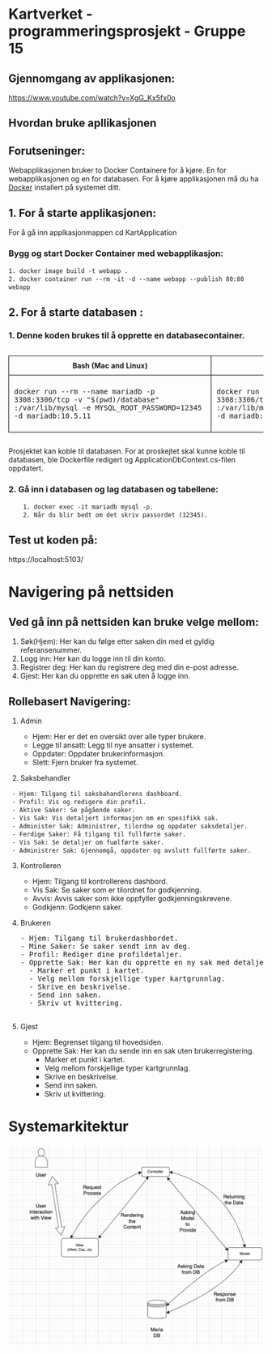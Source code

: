 # Kartverket - programmeringsprosjekt - Gruppe 15

## Gjennomgang av applikasjonen:

  https://www.youtube.com/watch?v=XgG_Kx5fx0o

## Hvordan bruke apllikasjonen 

## Forutseninger: ##

Webapplikasjonen bruker to Docker Containere for å kjøre.
En for webapplikasjonen og en for databasen. For å kjøre applikasjonen må du ha [Docker](https://www.docker.com/) installert på systemet ditt. 

## 1. For å starte applikasjonen: 

For å gå inn applkasjonmappen cd KartApplication 

### Bygg og start Docker Container med webapplikasjon: ###
   
    1. docker image build -t webapp . 
    2. docker container run --rm -it -d --name webapp --publish 80:80 webapp

## 2. For å starte databasen : 

 ### 1. Denne koden brukes til å opprette en databasecontainer.



<div style="width: 100%; overflow-x: auto;">
  <table style="width: 100%; border-collapse: collapse;">
    <thead>
      <tr>
        <th style="border: 1px solid black; padding: 10px; text-align: center; vertical-align: middle;">Bash (Mac and Linux)</th>
        <th style="border: 1px solid black; padding: 10px; text-align: center; vertical-align: middle;">Powershell (Windows)</th>
      </tr>
    </thead>
    <tbody>
      <tr>
        <td style="border: 1px solid black; padding: 10px; text-align: center; vertical-align: middle;">
          <pre style="text-align: left;">docker run --rm --name mariadb -p 
3308:3306/tcp -v "$(pwd)/database"
:/var/lib/mysql -e MYSQL_ROOT_PASSWORD=12345 
-d mariadb:10.5.11</pre>
        </td>
        <td style="border: 1px solid black; padding: 10px; text-align: center; vertical-align: middle;">
          <pre style="text-align: left;">docker run --rm --name mariadb -p 
3308:3306/tcp -v "%cd%\database"
:/var/lib/mysql -e MYSQL_ROOT_PASSWORD=12345 
-d mariadb:10.5.11</pre>
        </td>
      </tr>
    </tbody>
  </table>
</div>

     
 Prosjektet kan koble til databasen. For at proskejtet skal kunne koble til databasen, ble Dockerfile redigert og ApplicationDbContext.cs-filen  oppdatert. 

 ### 2. Gå inn i databasen og lag databasen og tabellene:
        1. docker exec -it mariadb mysql -p.
        2. Når du blir bedt om det skriv passordet (12345).

## Test ut koden på: 
   https://localhost:5103/
  
# Navigering på nettsiden

## Ved gå inn på nettsiden kan bruke velge mellom:
   1. Søk(Hjem): Her kan du følge etter saken din med et gyldig referansenummer.
   2. Logg inn: Her kan du logge inn til din konto.
   3. Registrer deg: Her kan du registrere deg med din e-post adresse.
   4. Gjest: Her kan du opprette en sak uten å logge inn.

## Rollebasert Navigering:
   1. Admin

      - Hjem: Her er det en oversikt over alle typer brukere. 
      - Legge til ansatt: Legg til nye ansatter i systemet.
      - Oppdater: Oppdater brukerinformasjon.
      - Slett: Fjern bruker fra systemet.

   2. Saksbehandler

     - Hjem: Tilgang til saksbahandlerens dashboard.
     - Profil: Vis og redigere din profil. 
     - Aktive Saker: Se pågående saker.
     - Vis Sak: Vis detaljert informasjon om en spesifikk sak.
     - Administer Sak: Administrer, tilordne og oppdater saksdetaljer.
     - Ferdige Saker: Få tilgang til fullførte saker.
     - Vis Sak: Se detaljer om fuølførte saker.
     - Administrer Sak: Gjennomgå, oppdater og avslutt fullførte saker.
  
  3. Kontrolleren
    
     - Hjem: Tilgang til kontrollerens dashbord.
     - Vis Sak: Se saker som er tilordnet for godkjenning.
     - Avvis: Avvis saker som ikke oppfyller godkjenningskrevene.
     - Godkjenn: Godkjenn saker.

  4. Brukeren
       <pre>
     - Hjem: Tilgang til brukerdashbordet.
     - Mine Saker: Se saker sendt inn av deg.
     - Profil: Rediger dine profildetaljer.
     - Opprette Sak: Her kan du opprette en ny sak med detaljer.
       - Marker et punkt i kartet.
       - Velg mellom forskjellige typer kartgrunnlag.
       - Skrive en beskrivelse.
       - Send inn saken.
       - Skriv ut kvittering.
       </pre>
  5. Gjest

     - Hjem: Begrenset tilgang til hovedsiden.
     - Opprette Sak: Her kan du sende inn en sak uten brukerregistering.
       - Marker et punkt i kartet.
       - Velg mellom forskjellige typer kartgrunnlag.
       - Skrive en beskrivelse.
       - Send inn saken.
       - Skriv ut kvittering.

# Systemarkitektur 

![Diagram showing system architecture](wwwroot/images/Systemarkitektur.png) 



